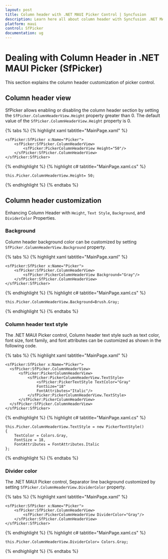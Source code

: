 ```yaml
---
layout: post
title: Column header with .NET MAUI Picker Control | Syncfusion
description: Learn here all about column header with Syncfusion .NET MAUI Picker (SfPicker) control.
platform: maui
control: SfPicker
documentation: ug
---
```


# Dealing with Column Header in .NET MAUI Picker (SfPicker)

This section explains the column header customization of picker control.

## Column header view

SfPicker allows enabling or disabling the column header section by setting the `SfPicker.ColumnHeaderView.Height` property greater than 0. The default value of the `SfPicker.ColumnHeaderView.Height` property is 0.

{% tabs %}
{% highlight xaml tabtitle="MainPage.xaml" %}

    <sfPicker:SfPicker x:Name="Picker">
        <sfPicker:SfPicker.ColumnHeaderView>
            <sfPicker:PickerColumnHeaderView Height="50"/>
        </sfPicker:SfPicker.ColumnHeaderView>
    </sfPicker:SfPicker>

{% endhighlight %}
{% highlight c# tabtitle="MainPage.xaml.cs" %}

    this.Picker.ColumnHeaderView.Height= 50;

{% endhighlight %}
{% endtabs %}

## Column header customization

Enhancing Column Header with `Height`, `Text Style`, `Background`, and `DividerColor` Properties.

### Background

Column header background color can be customized by setting `SfPicker.ColumnHeaderView.Background` property.

{% tabs %}
{% highlight xaml tabtitle="MainPage.xaml" %}

    <sfPicker:SfPicker x:Name="Picker">
        <sfPicker:SfPicker.ColumnHeaderView>
            <sfPicker:PickerColumnHeaderView Background="Gray"/>
        </sfPicker:SfPicker.ColumnHeaderView>
    </sfPicker:SfPicker>

{% endhighlight %}
{% highlight c# tabtitle="MainPage.xaml.cs" %}

    this.Picker.ColumnHeaderView.Background=Brush.Gray;

{% endhighlight %}
{% endtabs %}

### Column header text style

The .NET MAUI Picker control, Column header text style such as text color, font size, font family, and font attributes can be customized as shown in the following code.

{% tabs %}
{% highlight xaml tabtitle="MainPage.xaml" %}

    <sfPicker:SfPicker x:Name="Picker">
      <sfPicker:SfPicker.ColumnHeaderView>
          <sfPicker:PickerColumnHeaderView>
              <sfPicker:PickerColumnHeaderView.TextStyle>
                  <sfPicker:PickerTextStyle TextColor="Gray" 
                  FontSize="18" 
                  FontAttributes="Italic"/>
              </sfPicker:PickerColumnHeaderView.TextStyle>
          </sfPicker:PickerColumnHeaderView>
      </sfPicker:SfPicker.ColumnHeaderView>
    </sfPicker:SfPicker>

{% endhighlight %}
{% highlight c# tabtitle="MainPage.xaml.cs" %}

    this.Picker.ColumnHeaderView.TextStyle = new PickerTextStyle()
    {
        TextColor = Colors.Gray,
        FontSize = 18,
        FontAttributes = FontAttributes.Italic
    };

{% endhighlight %}
{% endtabs %}

### Divider color

The .NET MAUI Picker control, Separator line background customized by setting `SfPicker.ColumnHeaderView.DividerColor` property.

{% tabs %}
{% highlight xaml tabtitle="MainPage.xaml" %}

    <sfPicker:SfPicker x:Name="Picker">
        <sfPicker:SfPicker.ColumnHeaderView>
            <sfPicker:PickerColumnHeaderView DividerColor="Gray"/>
        </sfPicker:SfPicker.ColumnHeaderView>
    </sfPicker:SfPicker>

{% endhighlight %}
{% highlight c# tabtitle="MainPage.xaml.cs" %}

    this.Picker.ColumnHeaderView.DividerColor= Colors.Gray;

{% endhighlight %}
{% endtabs %}